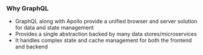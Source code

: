 ### Why GraphQL
- GraphQL along with Apollo provide a unified browser and server solution for data and state management
- Provides a single abstraction backed by many data stores/microservices
- It handles complex state and cache management for both the frontend and backend
<!--stackedit_data:
eyJoaXN0b3J5IjpbLTExNDY3NzA1NzQsLTE1OTUxMzY3NjZdfQ
==
-->